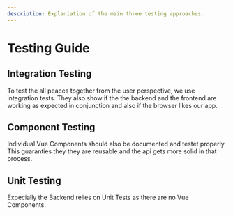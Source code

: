 ```yaml
---
description: Explaniation of the main three testing approaches.
---
```


# Testing Guide

## Integration Testing

To test the all peaces together from the user perspective, we use integration tests. They also show if the the backend and the frontend are working as expected in conjunction and also if the browser likes our app.

## Component Testing

Individual Vue Components should also be documented and testet properly. This guaranties they they are reusable and the api gets more solid in that process.

## Unit Testing

Expecially the Backend relies on Unit Tests as there are no Vue Components. 



